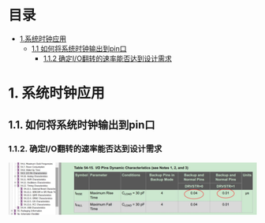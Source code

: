 # 目录
* [1.系统时钟应用](#1-系统时钟应用)
  * [1.1 如何将系统时钟输出到pin口](#11-如何将系统时钟输出到pin口)
    * [1.1.2 确定I/O翻转的速率能否达到设计需求](#112-确定I/O翻转的速率能否达到设计需求)


# 1. 系统时钟应用
## 1.1. 如何将系统时钟输出到pin口
### 1.1.2. 确定I/O翻转的速率能否达到设计需求
![images](https://github.com/yuchengstudio/SAMD51/blob/master/aplication_note/pictures/sysclock_002.jpg)

  


